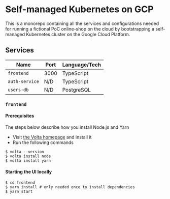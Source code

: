 # Self-managed Kubernetes on GCP

This is a monorepo containing all the services and configurations needed for running a fictional PoC online-shop on the cloud by bootstrapping a self-managed Kubernetes cluster on the Google Cloud Platform.

## Services

| Name           | Port | Language/Tech |
| -------------- | ---- | ------------- |
| `frontend`     | 3000 | TypeScript    |
| `auth-service` | N/D  | TypeScript    |
| `users-db`     | N/D  | PostgreSQL    |

### `frontend`

#### Prerequisites

The steps below describe how you install Node.js and Yarn

- Visit [the Volta homepage](https://volta.sh/) and install it
- Run the following commands

```console
$ volta --version
$ volta install node
$ volta install yarn
```

#### Starting the UI locally

```console
$ cd frontend
$ yarn install # only needed once to install dependencies
$ yarn start
```
